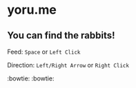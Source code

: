# yoru.me

## You can find the rabbits!

Feed: `Space` or `Left Click`

Direction: `Left/Right Arrow` or `Right Click`

:bowtie: :bowtie:
